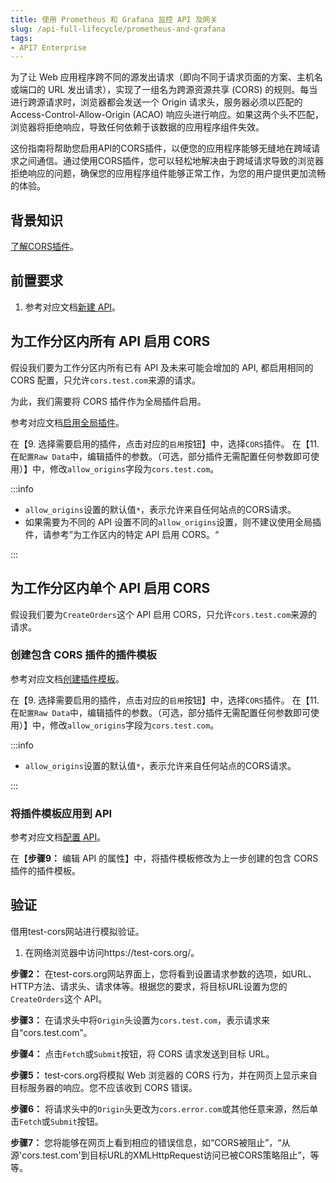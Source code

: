 ```yaml
---
title: 使用 Prometheus 和 Grafana 监控 API 及网关
slug: /api-full-lifecycle/prometheus-and-grafana
tags:
- API7 Enterprise
---
```


为了让 Web 应用程序跨不同的源发出请求（即向不同于请求页面的方案、主机名或端口的 URL 发出请求），实现了一组名为跨源资源共享 (CORS) 的规则。每当进行跨源请求时，浏览器都会发送一个 Origin 请求头，服务器必须以匹配的 Access-Control-Allow-Origin (ACAO) 响应头进行响应。如果这两个头不匹配，浏览器将拒绝响应，导致任何依赖于该数据的应用程序组件失效。

这份指南将帮助您启用API的CORS插件，以便您的应用程序能够无缝地在跨域请求之间通信。通过使用CORS插件，您可以轻松地解决由于跨域请求导致的浏览器拒绝响应的问题，确保您的应用程序组件能够正常工作，为您的用户提供更加流畅的体验。

## 背景知识

[了解CORS插件](https://apisix.apache.org/zh/docs/apisix/plugins/cors/)。

## 前置要求

1. 参考对应文档[新建 API](https://docs.apiseven.com/enterprise/user-manual/cluster/api#新建-api)。

## 为工作分区内所有 API 启用 CORS

假设我们要为工作分区内所有已有 API 及未来可能会增加的 API, 都启用相同的 CORS 配置，只允许`cors.test.com`来源的请求。

为此，我们需要将 CORS 插件作为全局插件启用。

参考对应文档[启用全局插件](https://docs.apiseven.com/enterprise/user-manual/cluster/global-plugin#启用全局插件)。

在【9. 选择需要启用的插件，点击对应的`启用`按钮】中，选择`CORS`插件。
在【11. 在`配置Raw Data`中，编辑插件的参数。（可选，部分插件无需配置任何参数即可使用）】中，修改`allow_origins`字段为`cors.test.com`。

:::info

- `allow_origins`设置的默认值`*`，表示允许来自任何站点的CORS请求。
- 如果需要为不同的 API 设置不同的`allow_origins`设置，则不建议使用全局插件，请参考”为工作区内的特定 API 启用 CORS。“

:::

## 为工作分区内单个 API 启用 CORS

假设我们要为`CreateOrders`这个 API 启用 CORS，只允许`cors.test.com`来源的请求。

### 创建包含 CORS 插件的插件模板

参考对应文档[创建插件模板](https://docs.apiseven.com/enterprise/user-manual/cluster/plugin-template#新建插件模板)。

在【9. 选择需要启用的插件，点击对应的`启用`按钮】中，选择`CORS`插件。
在【11. 在`配置Raw Data`中，编辑插件的参数。（可选，部分插件无需配置任何参数即可使用）】中，修改`allow_origins`字段为`cors.test.com`。

:::info

- `allow_origins`设置的默认值`*`，表示允许来自任何站点的CORS请求。

:::

### 将插件模板应用到 API

参考对应文档[配置 API](https://docs.apiseven.com/enterprise/user-manual/cluster/api#配置-api)。

在【**步骤9：** 编辑 API 的属性】中，将插件模板修改为上一步创建的包含 CORS 插件的插件模板。

## 验证

借用test-cors网站进行模拟验证。

1.  在网络浏览器中访问https://test-cors.org/。

**步骤2：** 在test-cors.org网站界面上，您将看到设置请求参数的选项，如URL、HTTP方法、请求头、请求体等。根据您的要求，将目标URL设置为您的`CreateOrders`这个 API。

**步骤3：** 在请求头中将`Origin`头设置为`cors.test.com`，表示请求来自“cors.test.com”。

**步骤4：** 点击`Fetch`或`Submit`按钮，将 CORS 请求发送到目标 URL。

**步骤5：** test-cors.org将模拟 Web 浏览器的 CORS 行为，并在网页上显示来自目标服务器的响应。您不应该收到 CORS 错误。

**步骤6：** 将请求头中的`Origin`头更改为`cors.error.com`或其他任意来源，然后单击`Fetch`或`Submit`按钮。

**步骤7：** 您将能够在网页上看到相应的错误信息，如“CORS被阻止”，“从源'cors.test.com'到目标URL的XMLHttpRequest访问已被CORS策略阻止”，等等。
















